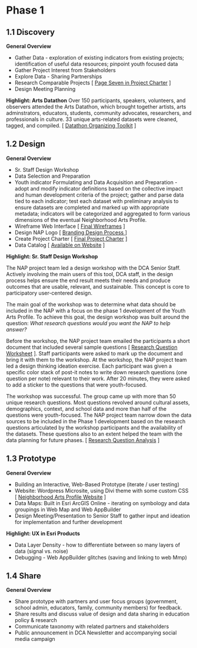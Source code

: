 # Phase 1

## 1.1 Discovery

**General Overview**
* Gather Data - exploration of existing indicators from existing projects; identification of useful data resources; pinpoint youth focused data
* Gather Project Interest from Stakeholders
* Explore Data - Sharing Partnerships
* Research Comparable Projects [ [Page Seven in Project Charter](https://github.com/CityOfLosAngeles/neighborhood-arts-profile/blob/master/NAP_Project_Charter.pdf) ]
* Design Meeting Planning


**Highlight: Arts Datathon**
Over 150 participants, speakers, volunteers, and observers attended the Arts Datathon, which brought together artists, arts adminstrators, educators, students, community advocates, researchers, and professionals in culture. 33 unique arts-related datasets were cleaned, tagged, and compiled. [ [Datathon Organizing Toolkit](https://github.com/CityOfLosAngeles/neighborhood-arts-profile/blob/master/NAP_Datathon_Report_Toolkit.pdf) ]

## 1.2 Design

**General Overview**
* Sr. Staff Design Workshop
* Data Selection and Preparation
* Youth indicator Formulating and Data Acquisition and Preparation - adopt and modify indicator definitions based on the collective impact and human development criteria of the project; gather and parse data tied to each indicator; test each dataset with preliminary analysis to ensure datasets are completed and marked up with appropriate metadata; indicators will be categorized and aggregated to form various dimensions of the eventual Neighborhood Arts Profile.
* Wireframe Web Interface [ [Final Wireframes](https://github.com/CityOfLosAngeles/neighborhood-arts-profile/blob/master/NAP_Wireframes.pdf) ]
* Design NAP Logo [ [ Branding Design Process ](https://github.com/CityOfLosAngeles/neighborhood-arts-profile/blob/master/NAP_Branding_Process.pdf) ]
* Create Project Charter [ [Final Project Charter](https://github.com/CityOfLosAngeles/neighborhood-arts-profile/blob/master/NAP_Project_Charter.pdf) ]
* Data Catalog [ [Available on Website](http://neighborhoodartsprofile.org/research/data/) ]


**Highlight: Sr. Staff Design Workshop**

The NAP project team led a design workshop with the DCA Senior Staff. Actively involving the main users of this tool, DCA staff, in the design process helps ensure the end result meets their needs and produce outcomes that are usable, relevant, and sustainable. This concept is core to participatory user-centered design.

The main goal of the workshop was to determine what data should be included in the NAP with a focus on the phase 1 development of the Youth Arts Profile. To achieve this goal, the design workshop was built around the question: *What research questions would you want the NAP to help answer?*
  
Before the workshop, the NAP project team emailed the participants a short document that included several sample questions [ [Research Question Worksheet](https://github.com/CityOfLosAngeles/neighborhood-arts-profile/blob/master/NAP_DW1_SampleQuestions_v2.pdf) ]. Staff participants were asked to mark up the document and bring it with them to the workshop. At the workshop, the NAP project team led a design thinking ideation exercise. Each participant was given a specific color stack of post-it notes to write down research questions (one question per note) relevant to their work. After 20 minutes, they were asked to add a sticker to the questions that were youth-focused. 

The workshop was successful. The group came up with more than 50 unique research questions. Most questions revolved around cultural assets, demographics, context, and school data and more than half of the questions were youth-focused. The NAP project team narrow down the data sources to be included in the Phase 1 development based on the research questions articulated by the workshop participants and the availability of the datasets. These questions also to an extent helped the team with the data planning for future phases. [ [Research Question Analysis](https://github.com/CityOfLosAngeles/neighborhood-arts-profile/blob/master/NAP_DesignWorkshop1_Feedback.pdf) ]

## 1.3 Prototype 

**General Overview**
* Building an Interactive, Web-Based Prototype (iterate / user testing)
* Website: Wordpress Microsite, using Divi theme with some custom CSS [ [Neighborhood Arts Profile Website](http://neighborhoodartsprofile.org/) ]
* Data Maps: Built in Esri ArcGIS Online - iterating on symbology and data groupings in Web Map and Web AppBuilder
* Design Meeting/Presentation to Senior Staff to gather input and ideation for implementation and further development


**Highlight: UX in Esri Products**
* Data Layer Density - how to differentiate between so many layers of data (signal vs. noise)
* Debugging - Web AppBuilder glitches (saving and linking to web Mmp)

## 1.4 Share

**General Overview**
* Share prototype with partners and user focus groups (government, school admin, educators, family, community members) for feedback.
* Share results and discuss value of design and data sharing in education policy & research
* Communicate taxonomy with related partners and stakeholders
* Public announcement in DCA Newsletter and accompanying social media campaign
